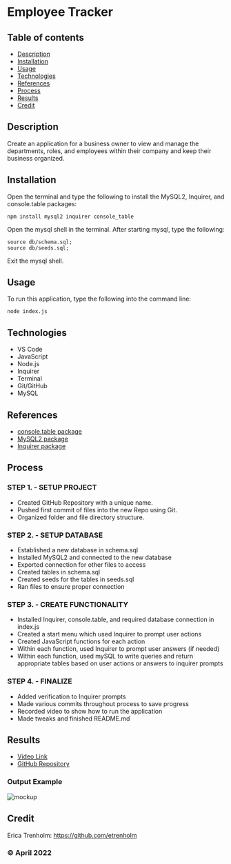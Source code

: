 # Employee Tracker

## Table of contents
* [Description](#description)
* [Installation](#installation)
* [Usage](#usage)
* [Technologies](#technologies)
* [References](#references)
* [Process](#process)
* [Results](#results)
* [Credit](#credit)

## Description
Create an application for a business owner to view and manage the departments, roles, and employees within their company and keep their business organized.

## Installation
Open the terminal and type the following to install the MySQL2, Inquirer, and console.table packages:
```
npm install mysql2 inquirer console_table
``` 
Open the mysql shell in the terminal. After starting mysql, type the following:
```
source db/schema.sql;
source db/seeds.sql;
``` 
Exit the mysql shell.

## Usage
To run this application, type the following into the command line:

```
node index.js
``` 

## Technologies
* VS Code
* JavaScript
* Node.js
* Inquirer
* Terminal
* Git/GitHub
* MySQL

## References
* [console.table package](https://www.npmjs.com/package/console.table)
* [MySQL2 package](https://www.npmjs.com/package/mysql2)
* [Inquirer package](https://www.npmjs.com/package/inquirer)

## Process
### STEP 1. - SETUP PROJECT
* Created GitHub Repository with a unique name.
* Pushed first commit of files into the new Repo using Git.
* Organized folder and file directory structure.

### STEP 2. - SETUP DATABASE
* Established a new database in schema.sql
* Installed MySQL2 and connected to the new database
* Exported connection for other files to access
* Created tables in schema.sql
* Created seeds for the tables in seeds.sql
* Ran files to ensure proper connection

### STEP 3. - CREATE FUNCTIONALITY
* Installed Inquirer, console.table, and required  database connection in index.js
* Created a start menu which used Inquirer to prompt user actions
* Created JavaScript functions for each action
* Within each function, used Inquirer to prompt user answers (if needed)
* Within each function, used mySQL to write queries and return appropriate tables based on user actions or answers to inquirer prompts

### STEP 4. - FINALIZE
* Added verification to Inquirer prompts
* Made various commits throughout process to save progress
* Recorded video to show how to run the application
* Made tweaks and finished README.md

## Results
* [Video Link]()
* [GitHub Repository](https://github.com/etrenholm/employee-tracker)

### Output Example
![mockup]()

## Credit
Erica Trenholm: https://github.com/etrenholm

### ©️ April 2022